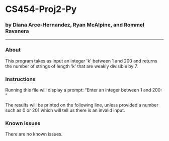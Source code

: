 # CS454-Proj2-Py
### by Diana Arce-Hernandez, Ryan McAlpine, and Rommel Ravanera

---------------------------------------------------------------

### About
This program takes as input an integer 'k' between 1 and 200 and returns the number
of strings of length 'k' that are weakly divisible by 7.

### Instructions
Running this file will display a prompt:
“Enter an integer between 1 and 200: “

The results will be printed on the following line, unless provided a number such as 0
or 201 which will tell us there is an invalid input.

### Known Issues
There are no known issues.
